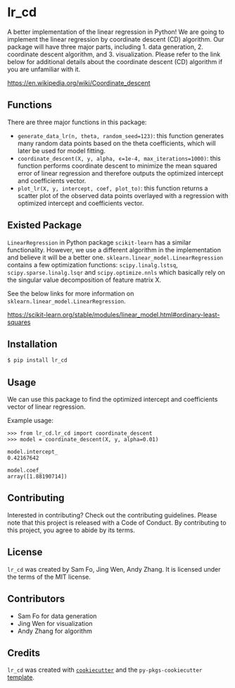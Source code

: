 # lr_cd

A better implementation of the linear regression in Python! We are going to implement the linear regression by coordinate descent (CD) algorithm. Our package will have three major parts, including 1. data generation, 2. coordinate descent algorithm, and 3. visualization. Please refer to the link below for additional details about the coordinate descent (CD) algorithm if you are unfamiliar with it.

https://en.wikipedia.org/wiki/Coordinate_descent


## Functions

There are three major functions in this package:
- `generate_data_lr(n, theta, random_seed=123)`: this function generates many random data points based on the theta coefficients, which will later be used for model fitting.
- `coordinate_descent(X, y, alpha, ϵ=1e-4, max_iterations=1000)`: this function performs coordinate descent to minimize the mean squared error of linear regression and therefore outputs the optimized intercept and coefficients vector.
- `plot_lr(X, y, intercept, coef, plot_to)`: this function returns a scatter plot of the observed data points overlayed with a regression with optimized intercept and coefficients vector.


## Existed Package
`LinearRegression` in Python package `scikit-learn` has a similar functionality. However, we use a different algorithm in the implementation and believe it will be a better one. `sklearn.linear_model.LinearRegression` contains a few optimization functions: `scipy.linalg.lstsq`, `scipy.sparse.linalg.lsqr` and `scipy.optimize.nnls` which basically rely on the singular value decomposition of feature matrix X. 

See the below links for more information on `sklearn.linear_model.LinearRegression`.

https://scikit-learn.org/stable/modules/linear_model.html#ordinary-least-squares



## Installation

```bash
$ pip install lr_cd
```

## Usage

We can use this package to find the optimized intercept and coefficients vector of linear regression.

Example usage:
```
>>> from lr_cd.lr_cd import coordinate_descent
>>> model = coordinate_descent(X, y, alpha=0.01)
```

```
model.intercept_
0.42167642

model.coef_
array([1.88190714])
```

## Contributing

Interested in contributing? Check out the contributing guidelines. Please note that this project is released with a Code of Conduct. By contributing to this project, you agree to abide by its terms.

## License

`lr_cd` was created by Sam Fo, Jing Wen, Andy Zhang. It is licensed under the terms of the MIT license.

## Contributors

- Sam Fo for data generation
- Jing Wen for visualization
- Andy Zhang for algorithm



## Credits

`lr_cd` was created with [`cookiecutter`](https://cookiecutter.readthedocs.io/en/latest/) and the `py-pkgs-cookiecutter` [template](https://github.com/py-pkgs/py-pkgs-cookiecutter).
